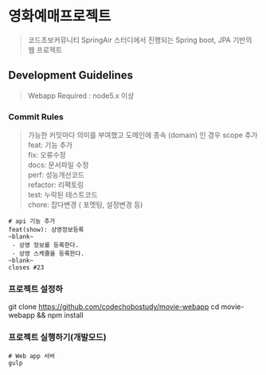 # 영화예매프로젝트
> 코드초보커뮤니티 SpringAir 스터디에서 진행되는 Spring boot, JPA 기반의 웹 프로젝트 


## Development Guidelines
> Webapp Required : node5.x 이상

### Commit Rules
> 가능한 커밋마다 의미를 부여했고 도메인에 종속 (domain) 인 경우 scope 추가  
> feat: 기능 추가  
> fix: 오류수정  
> docs: 문서파일 수정  
> perf: 성능개선코드  
> refactor: 리팩토링  
> test: 누락된 테스트코드  
> chore: 잡다변경 ( 포멧팅, 설정변경 등)  
```
# api 기능 추가
feat(show): 상영정보등록
~blank~
 - 상영 정보를 등록한다.
 - 상영 스케쥴을 등록한다.
~blank~
closes #23
```


### 프로젝트 설정하
git clone https://github.com/codechobostudy/movie-webapp
cd movie-webapp && npm install


### 프로젝트 실행하기(개발모드)
```
# Web app 서버
gulp
```